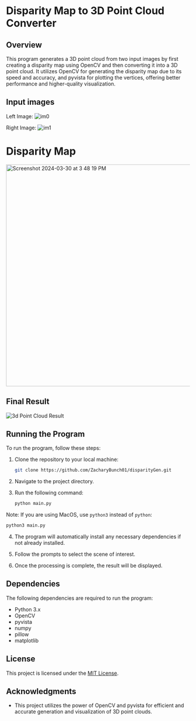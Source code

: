 # Disparity Map to 3D Point Cloud Converter

## Overview

This program generates a 3D point cloud from two input images by first creating a disparity map using OpenCV and then converting it into a 3D point cloud. It utilizes OpenCV for generating the disparity map due to its speed and accuracy, and pyvista for plotting the vertices, offering better performance and higher-quality visualization.

## Input images

Left Image: 
![im0](https://github.com/ZacharyBunch01/disparityGen/assets/126414937/473fe8a8-c79d-4066-a7cb-391bf8fae14b)

Right Image:
![im1](https://github.com/ZacharyBunch01/disparityGen/assets/126414937/8bbe72d2-7ca9-43c1-bd07-70e5024d972f)

# Disparity Map

<img width="606" alt="Screenshot 2024-03-30 at 3 48 19 PM" src="https://github.com/ZacharyBunch01/disparityGen/assets/126414937/ef25d905-ebb9-4745-8698-eb679b2768db">

## Final Result

![3d Point Cloud Result](https://github.com/ZacharyBunch01/disparityGen/assets/126414937/ae4d38f4-8355-43a2-970f-12f6f367a302)

## Running the Program

To run the program, follow these steps:

1. Clone the repository to your local machine:
   ```bash
   git clone https://github.com/ZacharyBunch01/disparityGen.git

3. Navigate to the project directory.

4. Run the following command:
   ```bash
   python main.py

Note: If you are using MacOS, use `python3` instead of `python`:
   ```bash
   python3 main.py
```

4. The program will automatically install any necessary dependencies if not already installed.

5. Follow the prompts to select the scene of interest.

6. Once the processing is complete, the result will be displayed.

## Dependencies

The following dependencies are required to run the program:

- Python 3.x
- OpenCV
- pyvista
- numpy
- pillow
- matplotlib

## License

This project is licensed under the [MIT License](LICENSE).

## Acknowledgments

- This project utilizes the power of OpenCV and pyvista for efficient and accurate generation and visualization of 3D point clouds.


